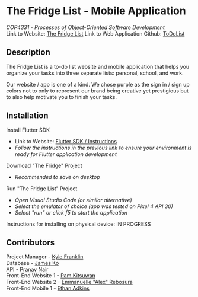 # The Fridge List - Mobile Application
*COP4331 - Processes of Object-Oriented Software Development*
<br> Link to Website: [The Fridge List](https://thefridgelist.herokuapp.com/)
Link to Web Application Github: [ToDoList](https://github.com/sspamss/ToDoList)

## Description
The Fridge List is a to-do list website and mobile application that helps you organize your tasks into three separate lists: personal, school, and work.

Our website / app is one of a kind. We chose purple as the sign in / sign up colors not to only to represent our brand being creative yet prestigious but to also help motivate you to finish your tasks.

## Installation
Install Flutter SDK
- Link to Website: [Flutter SDK / Instructions](https://docs.flutter.dev/get-started/install)
- *Follow the instructions in the previous link to ensure your environment is ready for Flutter application development*

Download "The Fridge" Project
- *Recommended to save on desktop*

Run "The Fridge List" Project
- *Open Visual Studio Code (or similar alternative)*
- *Select the emulator of choice (app was tested on Pixel 4 API 30)*
- *Select "run" or click f5 to start the application*

Instructions for installing on physical device: IN PROGRESS

## Contributors
Project Manager - [Kyle Franklin](https://github.com/KyleFranklin)
<br> Database - [James Ko](https://github.com/JamesKo51)
<br> API - [Pranav Nair](https://github.com/pranavjnair123)
<br> Front-End Website 1 - [Pam Kitsuwan](https://github.com/sspamss)
<br> Front-End Website 2 - [Emmanuelle "Alex" Rebosura](https://github.com/justarandomidiot1)
<br> Front-End Mobile 1 - [Ethan Adkins](https://github.com/EthanAdkins)
